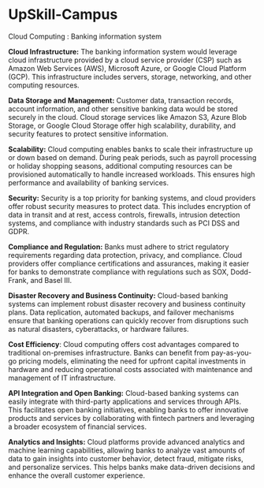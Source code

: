 # UpSkill-Campus
Cloud Computing : Banking information system

**Cloud Infrastructure:** The banking information system would leverage cloud infrastructure provided by a cloud service provider (CSP) such as Amazon Web Services (AWS), Microsoft Azure, or Google Cloud Platform (GCP). This infrastructure includes servers, storage, networking, and other computing resources.

**Data Storage and Management:** Customer data, transaction records, account information, and other sensitive banking data would be stored securely in the cloud. Cloud storage services like Amazon S3, Azure Blob Storage, or Google Cloud Storage offer high scalability, durability, and security features to protect sensitive information.

**Scalability:** Cloud computing enables banks to scale their infrastructure up or down based on demand. During peak periods, such as payroll processing or holiday shopping seasons, additional computing resources can be provisioned automatically to handle increased workloads. This ensures high performance and availability of banking services.

**Security:** Security is a top priority for banking systems, and cloud providers offer robust security measures to protect data. This includes encryption of data in transit and at rest, access controls, firewalls, intrusion detection systems, and compliance with industry standards such as PCI DSS and GDPR.

**Compliance and Regulation:** Banks must adhere to strict regulatory requirements regarding data protection, privacy, and compliance. Cloud providers offer compliance certifications and assurances, making it easier for banks to demonstrate compliance with regulations such as SOX, Dodd-Frank, and Basel III.

**Disaster Recovery and Business Continuity:** Cloud-based banking systems can implement robust disaster recovery and business continuity plans. Data replication, automated backups, and failover mechanisms ensure that banking operations can quickly recover from disruptions such as natural disasters, cyberattacks, or hardware failures.

**Cost Efficiency**: Cloud computing offers cost advantages compared to traditional on-premises infrastructure. Banks can benefit from pay-as-you-go pricing models, eliminating the need for upfront capital investments in hardware and reducing operational costs associated with maintenance and management of IT infrastructure.

**API Integration and Open Banking:** Cloud-based banking systems can easily integrate with third-party applications and services through APIs. This facilitates open banking initiatives, enabling banks to offer innovative products and services by collaborating with fintech partners and leveraging a broader ecosystem of financial services.

**Analytics and Insights:** Cloud platforms provide advanced analytics and machine learning capabilities, allowing banks to analyze vast amounts of data to gain insights into customer behavior, detect fraud, mitigate risks, and personalize services. This helps banks make data-driven decisions and enhance the overall customer experience.
